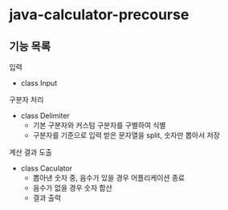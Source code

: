 # java-calculator-precourse
## 기능 목록

입력
- class Input

구분자 처리
- class Delimiter
  - 기본 구분자와 커스텀 구분자를 구별하여 식별
  - 구분자를 기준으로 입력 받은 문자열을 split, 숫자만 뽑아서 저장

계산 결과 도출
- class Caculator
  - 뽑아낸 숫자 중, 음수가 있을 경우 어플리케이션 종료
  - 음수가 없을 경우 숫자 합산
  - 결과 출력
